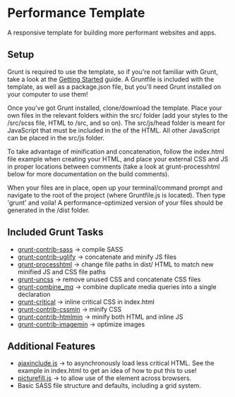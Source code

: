 # Performance Template
A responsive template for building more performant websites and apps.

## Setup
Grunt is required to use the template, so if you're not familiar with Grunt, take a look at the [Getting Started](http://gruntjs.com/getting-started) guide. A Gruntfile is included with the template, as well as a package.json file, but you'll need Grunt installed on your computer to use them!

Once you've got Grunt installed, clone/download the template. Place your own files in the relevant folders within the src/ folder (add your styles to the /src/scss file, HTML to /src, and so on). The src/js/head folder is meant for JavaScript that must be included in the <head> of the HTML. All other JavaScript can be placed in the src/js folder.

To take advantage of minification and concatenation, follow the index.html file example when creating your HTML, and place your external CSS and JS in proper locations between <!-- build --> comments (take a look at grunt-processhtml below for more documentation on the build comments).

When your files are in place, open up your terminal/command prompt and navigate to the root of the project (where Gruntfile.js is located). Then type 'grunt' and voila! A performance-optimized version of your files should be generated in the /dist folder.

## Included Grunt Tasks
* [grunt-contrib-sass](https://github.com/gruntjs/grunt-contrib-sass) -> compile SASS
* [grunt-contrib-uglify](https://github.com/gruntjs/grunt-contrib-uglify) -> concatenate and minify JS files
* [grunt-processhtml](https://github.com/dciccale/grunt-processhtml) -> change file paths in dist/ HTML to match new minified JS and CSS file paths
* [grunt-uncss](https://github.com/addyosmani/grunt-uncss) -> remove unused CSS and concatenate CSS files
* [grunt-combine_mq](https://github.com/frontendfriends/grunt-combine-mq) -> combine duplicate media queries into a single declaration
* [grunt-critical](https://github.com/bezoerb/grunt-critical) -> inline critical CSS in index.html
* [grunt-contrib-cssmin](https://github.com/gruntjs/grunt-contrib-cssmin) -> minify CSS
* [grunt-contrib-htmlmin](https://github.com/gruntjs/grunt-contrib-htmlmin) -> minify both HTML and inline JS
* [grunt-contrib-imagemin](https://github.com/gruntjs/grunt-contrib-imagemin) -> optimize images

## Additional Features
* [ajaxinclude.js](https://github.com/filamentgroup/Ajax-Include-Pattern) -> to asynchronously load less critical HTML. See the example in index.html to get an idea of how to put this to use!
* [picturefill.js](https://github.com/scottjehl/picturefill) -> to allow use of the <picture> element across browsers.
* Basic SASS file structure and defaults, including a grid system.
